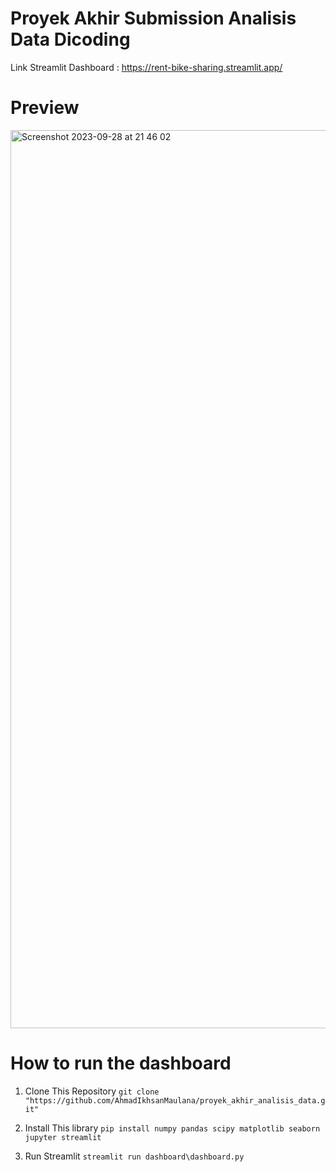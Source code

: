 # Proyek Akhir Submission Analisis Data Dicoding
Link Streamlit Dashboard : https://rent-bike-sharing.streamlit.app/

# Preview
<img width="1437" alt="Screenshot 2023-09-28 at 21 46 02" src="https://github.com/AhmadIkhsanMaulana/projek_akhir_analisis_data/assets/65138368/2ea27ac0-1175-4ec4-8fc7-a5fc71069ddc">

# How to run the dashboard

1. Clone This Repository
```git clone "https://github.com/AhmadIkhsanMaulana/proyek_akhir_analisis_data.git"```

2. Install This library
```pip install numpy pandas scipy matplotlib seaborn jupyter streamlit```

3. Run Streamlit
```streamlit run dashboard\dashboard.py```
